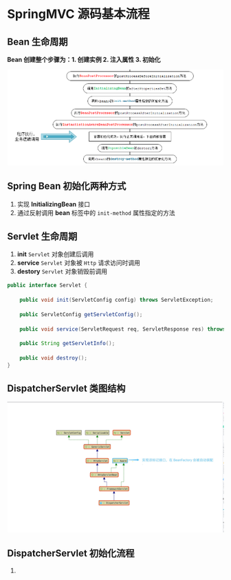 # SpringMVC 源码基本流程

## Bean 生命周期

**Bean 创建整个步骤为：1. 创建实例 2. 注入属性 3. 初始化**

![Spring Bean 生命周期](https://github.com/StayHungryStayFoolish/SpringExercise/blob/master/Bean%20%E7%94%9F%E5%91%BD%E5%91%A8%E6%9C%9F.png?raw=true)


## Spring Bean 初始化两种方式

1.  实现 **InitializingBean** 接口
2.  通过反射调用 **bean** 标签中的 `init-method` 属性指定的方法

## Servlet 生命周期

1.  **init** `Servlet` 对象创建后调用
2.  **service** `Servlet` 对象被 `Http` 请求访问时调用
3.  **destory** `Servlet` 对象销毁前调用

```java
public interface Servlet {

    public void init(ServletConfig config) throws ServletException;

    public ServletConfig getServletConfig();
    
    public void service(ServletRequest req, ServletResponse res) throws ServletException, IOException;
	
    public String getServletInfo();

    public void destroy();
}
```

## DispatcherServlet 类图结构

![DispatcherServlet ](https://github.com/StayHungryStayFoolish/SpringExercise/blob/master/Servlet.jpg?raw=true)

## DispatcherServlet 初始化流程

1.  
